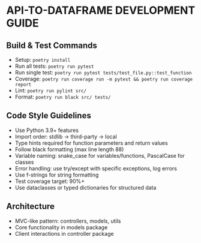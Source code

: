 # API-TO-DATAFRAME DEVELOPMENT GUIDE

## Build & Test Commands
- Setup: `poetry install`
- Run all tests: `poetry run pytest`
- Run single test: `poetry run pytest tests/test_file.py::test_function`
- Coverage: `poetry run coverage run -m pytest && poetry run coverage report`
- Lint: `poetry run pylint src/`
- Format: `poetry run black src/ tests/`

## Code Style Guidelines
- Use Python 3.9+ features
- Import order: stdlib → third-party → local
- Type hints required for function parameters and return values
- Follow black formatting (max line length 88)
- Variable naming: snake_case for variables/functions, PascalCase for classes
- Error handling: use try/except with specific exceptions, log errors
- Use f-strings for string formatting
- Test coverage target: 90%+
- Use dataclasses or typed dictionaries for structured data

## Architecture
- MVC-like pattern: controllers, models, utils
- Core functionality in models package
- Client interactions in controller package